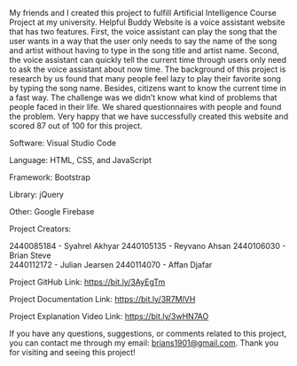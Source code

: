 My friends and I created this project to fulfill Artificial Intelligence Course Project at my university. 
Helpful Buddy Website is a voice assistant website that has two features. First, the voice assistant can 
play the song that the user wants in a way that the user only needs to say the name of the song and artist 
without having to type in the song title and artist name. Second, the voice assistant can quickly tell the 
current time through users only need to ask the voice assistant about now time. The background of this project 
is research by us found that many people feel lazy to play their favorite song by typing the song name. Besides,
citizens want to know the current time in a fast way. The challenge was we didn’t know what kind of problems that 
people faced in their life. We shared questionnaires with people and found the problem. Very happy that we have 
successfully created this website and scored 87 out of 100 for this project. 

Software: Visual Studio Code

Language: HTML, CSS, and JavaScript

Framework: Bootstrap

Library: jQuery

Other: Google Firebase

Project Creators:

2440085184 - Syahrel Akhyar 
2440105135 - Reyvano Ahsan
2440106030 - Brian Steve                        
2440112172 - Julian Jearsen 
2440114070 - Affan Djafar           

Project GitHub Link: https://bit.ly/3AyEgTm

Project Documentation Link: https://bit.ly/3R7MlVH

Project Explanation Video Link: https://bit.ly/3wHN7AO

If you have any questions, suggestions, or comments related to this project, you can contact me through my email: 
brians1901@gmail.com. Thank you for visiting and seeing this project!
